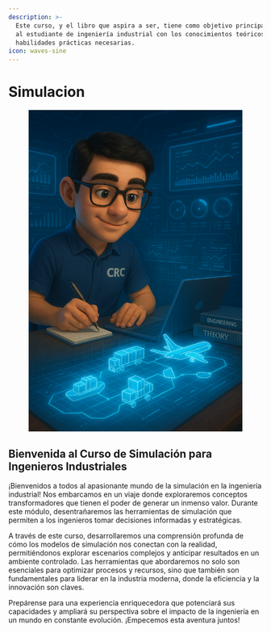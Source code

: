 ```yaml
---
description: >-
  Este curso, y el libro que aspira a ser, tiene como objetivo principal equipar
  al estudiante de ingeniería industrial con los conocimientos teóricos y las
  habilidades prácticas necesarias.
icon: waves-sine
---
```


# Simulacion

<figure><img src="../.gitbook/assets/CRC_Simulacion.png" alt=""><figcaption></figcaption></figure>

## Bienvenida al Curso de Simulación para Ingenieros Industriales

¡Bienvenidos a todos al apasionante mundo de la simulación en la ingeniería industrial! Nos embarcamos en un viaje donde exploraremos conceptos transformadores que tienen el poder de generar un inmenso valor. Durante este módulo, desentrañaremos las herramientas de simulación que permiten a los ingenieros tomar decisiones informadas y estratégicas.

A través de este curso, desarrollaremos una comprensión profunda de cómo los modelos de simulación nos conectan con la realidad, permitiéndonos explorar escenarios complejos y anticipar resultados en un ambiente controlado. Las herramientas que abordaremos no solo son esenciales para optimizar procesos y recursos, sino que también son fundamentales para liderar en la industria moderna, donde la eficiencia y la innovación son claves.

Prepárense para una experiencia enriquecedora que potenciará sus capacidades y ampliará su perspectiva sobre el impacto de la ingeniería en un mundo en constante evolución. ¡Empecemos esta aventura juntos!
